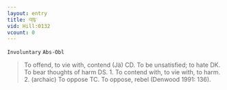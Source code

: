 ```yaml
---
layout: entry
title: འཁུ་
vid: Hill:0132
vcount: 0
---
```

`Involuntary` `Abs-Obl`
> To offend, to vie with, contend (Jä) CD\.
 To be unsatisfied; to hate DK\.
 To bear thoughts of harm DS\.
 1\.
 To contend with, to vie with, to harm\.
 2\.
 (archaic) To oppose TC\.
 To oppose, rebel (Denwood 1991: 136)\.

